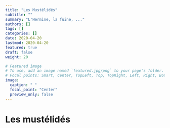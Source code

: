 ```yaml
---
title: "Les Mustélidés"
subtitle: ""
summary: "L'Hermine, la fuine, ..."
authors: []
tags: []
categories: []
date: 2020-04-20
lastmod: 2020-04-20
featured: true
draft: false
weight: 20

# Featured image
# To use, add an image named `featured.jpg/png` to your page's folder.
# Focal points: Smart, Center, TopLeft, Top, TopRight, Left, Right, BottomLeft, Bottom, BottomRight.
image:
  caption: " "
  focal_point: "Center"
  preview_only: false
---
```


# Les mustélidés
